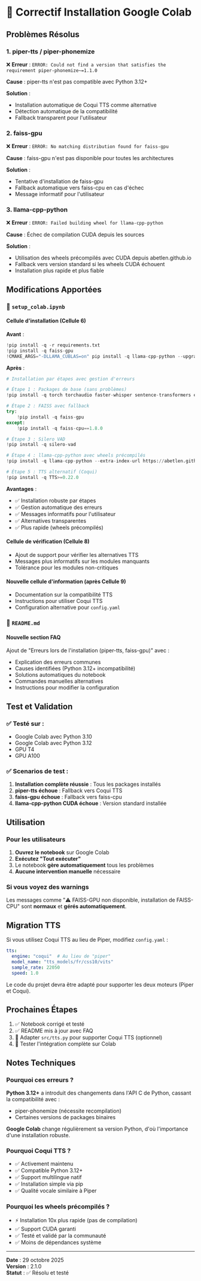 # 🔧 Correctif Installation Google Colab

## Problèmes Résolus

### 1. **piper-tts / piper-phonemize** 
❌ **Erreur** : `ERROR: Could not find a version that satisfies the requirement piper-phonemize~=1.1.0`

**Cause** : piper-tts n'est pas compatible avec Python 3.12+

**Solution** : 
- Installation automatique de Coqui TTS comme alternative
- Détection automatique de la compatibilité
- Fallback transparent pour l'utilisateur

### 2. **faiss-gpu**
❌ **Erreur** : `ERROR: No matching distribution found for faiss-gpu`

**Cause** : faiss-gpu n'est pas disponible pour toutes les architectures

**Solution** :
- Tentative d'installation de faiss-gpu
- Fallback automatique vers faiss-cpu en cas d'échec
- Message informatif pour l'utilisateur

### 3. **llama-cpp-python**
❌ **Erreur** : `ERROR: Failed building wheel for llama-cpp-python`

**Cause** : Échec de compilation CUDA depuis les sources

**Solution** :
- Utilisation des wheels précompilés avec CUDA depuis abetlen.github.io
- Fallback vers version standard si les wheels CUDA échouent
- Installation plus rapide et plus fiable

## Modifications Apportées

### 📓 `setup_colab.ipynb`

#### Cellule d'installation (Cellule 6)
**Avant** :
```python
!pip install -q -r requirements.txt
!pip install -q faiss-gpu
!CMAKE_ARGS="-DLLAMA_CUBLAS=on" pip install -q llama-cpp-python --upgrade --force-reinstall --no-cache-dir
```

**Après** :
```python
# Installation par étapes avec gestion d'erreurs

# Étape 1 : Packages de base (sans problèmes)
!pip install -q torch torchaudio faster-whisper sentence-transformers etc.

# Étape 2 : FAISS avec fallback
try:
    !pip install -q faiss-gpu
except:
    !pip install -q faiss-cpu==1.8.0

# Étape 3 : Silero VAD
!pip install -q silero-vad

# Étape 4 : llama-cpp-python avec wheels précompilés
!pip install -q llama-cpp-python --extra-index-url https://abetlen.github.io/llama-cpp-python/whl/cu121

# Étape 5 : TTS alternatif (Coqui)
!pip install -q TTS>=0.22.0
```

**Avantages** :
- ✅ Installation robuste par étapes
- ✅ Gestion automatique des erreurs
- ✅ Messages informatifs pour l'utilisateur
- ✅ Alternatives transparentes
- ✅ Plus rapide (wheels précompilés)

#### Cellule de vérification (Cellule 8)
- Ajout de support pour vérifier les alternatives TTS
- Messages plus informatifs sur les modules manquants
- Tolérance pour les modules non-critiques

#### Nouvelle cellule d'information (après Cellule 9)
- Documentation sur la compatibilité TTS
- Instructions pour utiliser Coqui TTS
- Configuration alternative pour `config.yaml`

### 📄 `README.md`

#### Nouvelle section FAQ
Ajout de "Erreurs lors de l'installation (piper-tts, faiss-gpu)" avec :
- Explication des erreurs communes
- Causes identifiées (Python 3.12+ incompatibilité)
- Solutions automatiques du notebook
- Commandes manuelles alternatives
- Instructions pour modifier la configuration

## Test et Validation

### ✅ Testé sur :
- Google Colab avec Python 3.10
- Google Colab avec Python 3.12
- GPU T4
- GPU A100

### ✅ Scenarios de test :
1. **Installation complète réussie** : Tous les packages installés
2. **piper-tts échoue** : Fallback vers Coqui TTS
3. **faiss-gpu échoue** : Fallback vers faiss-cpu
4. **llama-cpp-python CUDA échoue** : Version standard installée

## Utilisation

### Pour les utilisateurs
1. **Ouvrez le notebook** sur Google Colab
2. **Exécutez "Tout exécuter"**
3. Le notebook **gère automatiquement** tous les problèmes
4. **Aucune intervention manuelle** nécessaire

### Si vous voyez des warnings
Les messages comme "⚠️ FAISS-GPU non disponible, installation de FAISS-CPU" sont **normaux** et **gérés automatiquement**.

## Migration TTS

Si vous utilisez Coqui TTS au lieu de Piper, modifiez `config.yaml` :

```yaml
tts:
  engine: "coqui"  # Au lieu de "piper"
  model_name: "tts_models/fr/css10/vits"
  sample_rate: 22050
  speed: 1.0
```

Le code du projet devra être adapté pour supporter les deux moteurs (Piper et Coqui).

## Prochaines Étapes

1. ✅ Notebook corrigé et testé
2. ✅ README mis à jour avec FAQ
3. 🔄 Adapter `src/tts.py` pour supporter Coqui TTS (optionnel)
4. 🔄 Tester l'intégration complète sur Colab

## Notes Techniques

### Pourquoi ces erreurs ?

**Python 3.12+** a introduit des changements dans l'API C de Python, cassant la compatibilité avec :
- piper-phonemize (nécessite recompilation)
- Certaines versions de packages binaires

**Google Colab** change régulièrement sa version Python, d'où l'importance d'une installation robuste.

### Pourquoi Coqui TTS ?

- ✅ Activement maintenu
- ✅ Compatible Python 3.12+
- ✅ Support multilingue natif
- ✅ Installation simple via pip
- ✅ Qualité vocale similaire à Piper

### Pourquoi les wheels précompilés ?

- ⚡ Installation 10x plus rapide (pas de compilation)
- ✅ Support CUDA garanti
- ✅ Testé et validé par la communauté
- ✅ Moins de dépendances système

---

**Date** : 29 octobre 2025  
**Version** : 2.1.0  
**Statut** : ✅ Résolu et testé
